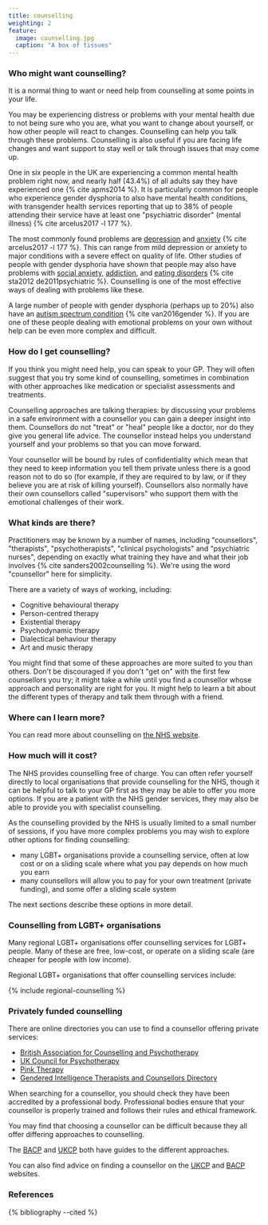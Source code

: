 ```yaml
---
title: counselling
weighting: 2
feature:
  image: counselling.jpg
  caption: "A box of tissues"
---
```


### Who might want counselling?

It is a normal thing to want or need help from counselling at some points in your life. 

You may be experiencing distress or problems with your mental health due to not being sure who you are, what you want to change about yourself, or how other people will react to changes. Counselling can help you talk through these problems. Counselling is also useful if you are facing life changes and want support to stay well or talk through issues that may come up.

One in six people in the UK are experiencing a common mental health problem right now, and nearly half (43.4%) of all adults say they have experienced one {% cite apms2014 %}. It is particularly common for people who experience gender dysphoria to also have mental health conditions, with transgender health services reporting that up to 38% of people attending their service have at least one "psychiatric disorder" (mental illness) {% cite arcelus2017 -l 177 %}. 

The most commonly found problems are [depression](https://www.nhs.uk/conditions/depression/Pages/Introduction.aspx) and [anxiety](https://www.nhs.uk/Conditions/Anxiety/Pages/Introduction.aspx) {% cite arcelus2017 -l 177 %}. This can range from mild depression or anxiety to major conditions with a severe effect on quality of life. Other studies of people with gender dysphoria have shown that people may also have problems with [social anxiety](https://www.nhs.uk/conditions/social-anxiety/Pages/Social-anxiety.aspx), [addiction](https://www.nhs.uk/Livewell/Addiction/Pages/addictionhome.aspx), and [eating disorders](https://www.nhs.uk/conditions/Eating-disorders/Pages/Introduction.aspx) {% cite sta2012 de2011psychiatric %}. Counselling is one of the most effective ways of dealing with problems like these.

A large number of people with gender dysphoria (perhaps up to 20%) also have an [autism spectrum condition](https://www.nhs.uk/conditions/autistic-spectrum-disorder/Pages/Introduction.aspx) {% cite van2016gender %}. If you are one of these people dealing with emotional problems on your own without help can be even more complex and difficult.

### How do I get counselling?

If you think you might need help, you can speak to your GP. They will often suggest that you try some kind of counselling, sometimes in combination with other approaches like medication or specialist assessments and treatments.

Counselling approaches are talking therapies: by discussing your problems in a safe environment with a counsellor you can gain a deeper insight into them. Counsellors do not "treat" or "heal" people like a doctor, nor do they give you general life advice. The counsellor instead helps you understand yourself and your problems so that you can move forward.

Your counsellor will be bound by rules of confidentiality which mean that they need to keep information you tell them private unless there is a good reason not to do so (for example, if they are required to by law, or if they believe you are at risk of killing yourself). Counsellors also normally have their own counsellors called "supervisors" who support them with the emotional challenges of their work.

### What kinds are there?

Practitioners may be known by a number of  names, including "counsellors", "therapists", "psychotherapists", "clinical psychologists" and "psychiatric nurses", depending on exactly what training they have and what their job involves {% cite sanders2002counselling %}. We're using the word "counsellor" here for simplicity.

There are a variety of ways of working, including:

- Cognitive behavioural therapy
- Person-centred therapy
- Existential therapy
- Psychodynamic therapy
- Dialectical behaviour therapy
- Art and music therapy

You might find that some of these approaches are more suited to you than others. Don't be discouraged if you don't "get on" with the first few counsellors you try; it might take a while until you find a counsellor whose approach and personality are right for you. It might help to learn a bit about the different types of therapy and talk them through with a friend.

### Where can I learn more?

You can read more about counselling on [the NHS website](https://www.nhs.uk/conditions/Counselling/Pages/Introduction.aspx).

### How much will it cost?

The NHS provides counselling free of charge. You can often refer yourself directly to local organisations that provide counselling for the NHS, though it can be helpful to talk to your GP first as they may be able to offer you more options. If you are a patient with the NHS gender services, they may also be able to provide you with specialist counselling.

As the counselling provided by the NHS is usually limited to a small number of sessions, if you have more complex problems you may wish to explore other options for finding counselling: 

- many LGBT+ organisations provide a counselling service, often at low cost or on a sliding scale where what you pay depends on how much you earn
- many counsellors will allow you to pay for your own treatment (private funding), and some offer a sliding scale system

The next sections describe these options in more detail.

### Counselling from LGBT+ organisations

Many regional LGBT+ organisations offer counselling services for LGBT+ people. Many of these are free, low-cost, or operate on a sliding scale (are cheaper for people with low income).

Regional LGBT+ organisations that offer counselling services include:

{% include regional-counselling %}

### Privately funded counselling

There are online directories you can use to find a counsellor offering private services:

- [British Association for Counselling and Psychotherapy](http://www.itsgoodtotalk.org.uk/)
- [UK Council for Psychotherapy](https://www.psychotherapy.org.uk/find-a-therapist/)
- [Pink Therapy](http://pinktherapy.com/en-us/findatherapist.aspx)
- [Gendered Intelligence Therapists and Counsellors Directory](http://genderedintelligence.co.uk/professionals/therapists-and-counsellors/directory)

When searching for a counsellor, you should check they have been accredited by a professional body. Professional bodies ensure that your counsellor is properly trained and follows their rules and ethical framework.

You may find that choosing a counsellor can be difficult because they all offer differing approaches to counselling. 

The [BACP](http://www.itsgoodtotalk.org.uk/what-is-therapy/types-of-therapy) and [UKCP](https://www.psychotherapy.org.uk/seeking-therapy/types-of-psychotherapy/) both have guides to the different approaches.

You can also find advice on finding a counsellor on the [UKCP](https://www.psychotherapy.org.uk/seeking-therapy/how-to-choose-a-psychotherapist/) and [BACP](http://www.itsgoodtotalk.org.uk/what-is-therapy/finding-the-right-therapist) websites.

### References

{% bibliography --cited %}
